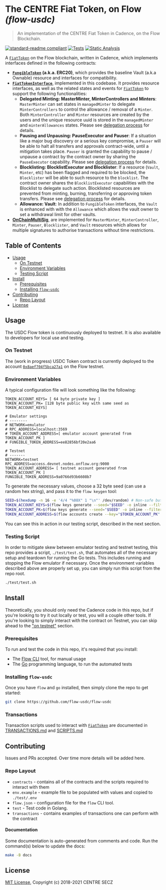 # The CENTRE Fiat Token, on Flow _(flow-usdc)_

> An implementation of the CENTRE Fiat Token in Cadence, on the Flow Blockchain.

<!-- markdownlint-configure-file { "MD013": { "line_length": 100 } } -->

[![standard-readme compliant](https://img.shields.io/badge/readme%20style-standard-lightgreen.svg?style=flat-square)](https://github.com/RichardLitt/standard-readme)
[![Tests](https://github.com/flow-usdc/flow-usdc/actions/workflows/tests-main.yml/badge.svg)](https://github.com/flow-usdc/flow-usdc/actions/workflows/tests-main.yml)
[![Static Analysis](https://github.com/flow-usdc/flow-usdc/actions/workflows/static-analysis.yml/badge.svg)](https://github.com/flow-usdc/flow-usdc/actions/workflows/static-analysis.yml)

<!-- TODO: Banner? -->

A [`FiatToken`] on the Flow blockchain, written in Cadence, which implements interfaces defined
in the following contracts:

* **[`FungibleToken`] (a.k.a. ERC20)**, which provides the baseline Vault (a.k.a Ownable) resource
and interfaces for compatibility.
* **[`FiatTokenInterface`]**, implemented in this codebase. It provides resource interfaces,
as well as the related states and events for [`FiatToken`] to support the following functionalities:
  * **Delegated Minting: MasterMinter, MinterControllers and Minters**:
  `MasterMinter` can set states in `managedMinter` to  delegate
  `MinterControllers` to control the allowance / removal of a `Minter`.
  Both `MinterController` and `Minter` resources are created by the users
  and the unique resource uuid is stored in the `managedMinter` and `minterAllowances` states.
  Please see [delegation process](./doc/resource-interactions.md) for details.
  * **Pausing and Unpausing: PauseExecutor and Pauser**: If a situation like a major bug discovery
  or a serious key compromise,
  a `Pauser` will be able to halt all transfers and approvals contract-wide,
  until a mitigation takes place.
  `Pauser` is granted the capability to pause / unpause a contract by the contract owner by
  sharing the `PauseExecutor` capability.
  Please see [delegation process](./doc/resource-interactions.md) for details.
  * **Blocklisting: BlocklistExecutor and Blocklister**: If a resource (`Vault`, `Minter`, etc)
  has been flagged and required to be blocked, the `Blocklister` will be able to such resource to
  the `blocklist`. The contract owner shares the `BlocklistExecutor` capabilities with the
  Blocklist to delegate such action.
  Blocklisted resources are prevented from minting, burning, transferring or approving token transfers.
  Please see [delegation process](./doc/resource-interactions.md) for details.
  * **Allowance: Vault**: In addition to `FungibleToken` interfaces,
  the `Vault` is enhanced with with the `Allowance` which allows the vault owner to set a withdrawal
  limit for other vaults.
* **[OnChainMultiSig]**, are implemented for `MasterMinter`, `MinterController`, `Minter`, `Pauser`,
`Blocklister`, and `Vault` resources which allows for multiple signatures to authorise transactions
without time restrictions.

[`FiatToken`]: https://github.com/flow-usdc/flow-usdc/blob/main/contracts/FiatToken.cdc
[`FiatTokenInterface`]: https://github.com/flow-usdc/flow-usdc/blob/main/contracts/FiatTokenInterface.cdc
[`FungibleToken`]: https://docs.onflow.org/core-contracts/fungible-token/
[OnChainMultiSig]: https://github.com/flow-hydraulics/onchain-multisig

## Table of Contents

* [Usage](#usage)
  * [On Testnet](#on-testnet)
  * [Environment Variables](#environment-variables)
  * [Testing Script](#testing-script)
* [Install](#install)
  * [Prerequisites](#prerequisites)
  * [Installing `flow-usdc`](#installing-flow-usdc)
* [Contributing](#contributing)
  * [Repo Layout](#repo-layout)
* [License](#license)

## Usage

The USDC Flow token is continuously deployed to testnet. It is also available to developers
for local use and testing.

### On Testnet

The (work in progress) USDC Token contract is currently deployed to the account
[`0x8aef704f5bca27a1`](https://flow-view-source.com/testnet/account/0x8aef704f5bca27a1/) on the
Flow testnet.

<!-- TODO: Examples -->

### Environment Variables

A typical configuration file will look something like the following:

```shell
TOKEN_ACCOUNT_KEYS= [ 64 byte private key ]
TOKEN_ACCOUNT_PK= [128 byte public key with same seed as TOKEN_ACCOUNT_KEYS]

# Emulator settings
# --------
# NETWORK=emulator
# RPC_ADDRESS=localhost:3569
# TOKEN_ACCOUNT_ADDRESS=[ emulator account generated from TOKEN_ACCOUNT_PK ]
# FUNGIBLE_TOKEN_ADDRESS=ee82856bf20e2aa6

# Testnet
# -------
NETWORK=testnet
RPC_ADDRESS=access.devnet.nodes.onflow.org:9000
TOKEN_ACCOUNT_ADDRESS= [ testnet account generated from TOKEN_ACCOUNT_PK ]
FUNGIBLE_TOKEN_ADDRESS=9a0766d93b6608b7
```

To generate the necessary values, choose a 32 byte seed (can use a random hex string), and
pass it to the `flow keygen` tool:

```bash
SEED=$(hexdump -n 16 -e '4/4 "%08X" 1 "\n"' /dev/random) # Non-safe but usable random numbers
TOKEN_ACCOUNT_KEYS=$(flow keys generate --seed="$SEED" -o inline --filter=Private)
TOKEN_ACCOUNT_PK=$(flow keys generate --seed="$SEED" -o inline --filter=Private)
TOKEN_ACCOUNT_ADDRESS=$(flow accounts create --key="$TOKEN_ACCOUNT_PK" -o inline --filter=Address)
```

You can see this in action in our testing script, described in the next section.

### Testing Script

In order to mitigate skew between emulator testing and testnet testing, this repo provides a
script, `./test/test.sh`, that automates all of the necessary setup and teardown for running the Go
tests. This includes running and stopping the Flow emulator if necessary. Once the environment
variables described above are properly set up, you can simply run this script from the repo
root.

```bash
./test/test.sh
```

## Install

Theoretically, you should only need the Cadence code in this repo, but if you're looking to
try it out locally or test, you will a couple other tools. If you're looking to simply
interact with the contract on Testnet, you can skip ahead to the ["on testnet"](#on-testnet)
section.

### Prerequisites

To run and test the code in this repo, it's required that you install:

* The [Flow CLI](https://docs.onflow.org/flow-cli/) tool, for manual usage
* The [Go](https://golang.org/doc/install) programming language, to run the automated tests

### Installing `flow-usdc`

Once you have `flow` and `go` installed, then simply clone the repo to get started:

```bash
git clone https://github.com/flow-usdc/flow-usdc
```

### Transactions

Transaction scripts used to interact with [`FiatToken`] are documented in
[TRANSACTIONS.md](./doc/TRANSACTIONS.md) and [SCRIPTS.md](./doc/SCRIPTS.md)

## Contributing

Issues and PRs accepted. Over time more details will be added here.

### Repo Layout

* `contracts` - contains all of the contracts and the scripts required to interact with them
* `env.example` - example file to be populated with values and copied to `./test/.env`
* `flow.json` - configuration file for the `flow` CLI tool.
* `test` - Test code in Golang.
* `transactions` - contains examples of transactions one can perform with the contract

#### Documentation

Some documentation is auto-generated from comments and code.
Run the command(s) below to update the docs:

```bash
make -B docs
```

## License

[MIT License](./LICENSE), Copyright (c) 2018-2021 CENTRE SECZ
